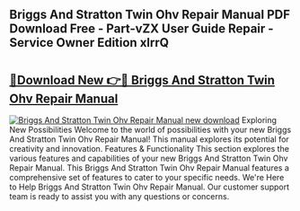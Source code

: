 ## Briggs And Stratton Twin Ohv Repair Manual PDF Download Free - Part-vZX User Guide Repair - Service Owner Edition xlrrQ

# <h2><a href="http://bc80081.oget.top/?id=Briggs+And+Stratton+Twin+Ohv+Repair+Manual">🔗Download New 👉🔴 Briggs And Stratton Twin Ohv Repair Manual</a></h2>

[![Briggs And Stratton Twin Ohv Repair Manual new download](https://i.imgur.com/5g1atiW.png)](http://bc80081.oget.top/?id=Briggs+And+Stratton+Twin+Ohv+Repair+Manual)
Exploring New Possibilities Welcome to the world of possibilities with your new Briggs And Stratton Twin Ohv Repair Manual! This manual explores its potential for creativity and innovation. Features & Functionality This section explores the various features and capabilities of your new Briggs And Stratton Twin Ohv Repair Manual. This Briggs And Stratton Twin Ohv Repair Manual features a comprehensive set of features to cater to your specific needs. We're Here to Help Briggs And Stratton Twin Ohv Repair Manual. Our customer support team is ready to assist you with any questions or concerns.
